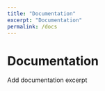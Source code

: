 ```yaml
---
title: "Documentation"
excerpt: "Documentation"
permalink: /docs
---
```


# Documentation

Add documentation excerpt
